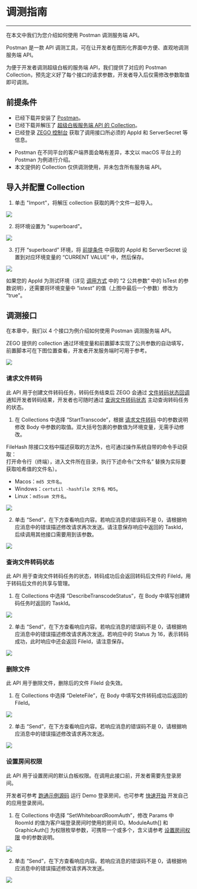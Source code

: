 # 调测指南

- - -

在本文中我们为您介绍如何使用 Postman 调测服务端 API。

Postman 是一款 API 调测工具，可在让开发者在图形化界面中方便、直观地调测服务端 API。

为便于开发者调测超级白板的服务端 API，我们提供了对应的 Postman Collection，预先定义好了每个接口的请求参数，开发者导入后仅需修改参数取值即可调测。

##  前提条件

- 已经下载并安装了 [Postman](https://www.postman.com/downloads/)。
- 已经下载并解压了 [超级白板服务端 API 的 Collection](https://artifact-sdk.zego.im/SuperBoardSDK/Resources/superboard_postman_collection.zip)。
- 已经登录 <a target="_blank" href="https://console.zego.im/">ZEGO 控制台</a> 获取了调用接口所必须的 AppId 和 ServerSecret 等信息。

<Warning title="注意">

- Postman 在不同平台的客户端界面会略有差异，本文以 macOS 平台上的 Postman 为例进行介绍。
- 本文提供的 Collection 仅供调测使用，并未包含所有服务端 API。
</Warning>

##  导入并配置 Collection

1. 单击 "Import"，将解压 collection 获取的两个文件一起导入。

<Frame width="512" height="auto" ><img src="https://doc-media.zego.im/sdk-doc/Pics/WhiteboardView/postman/import.png" /></Frame>

2. 将环境设置为 "superboard"。

<Frame width="512" height="auto" ><img src="https://doc-media.zego.im/sdk-doc/Pics/WhiteboardView/postman/set_env.png" /></Frame>

3. 打开 “superboard” 环境，将 [前提条件](#1-前提条件) 中获取的 AppId 和 ServerSecret 设置到对应环境变量的 “CURRENT VALUE” 中，然后保存。

<Frame width="512" height="auto" ><img src="https://doc-media.zego.im/sdk-doc/Pics/WhiteboardView/postman/set_env_value.png" /></Frame>

<Note title="说明">

如果您的 AppId 为测试环境（详见 <a target="_blank" href="/super-board-server/accessing-server-apis.mdx21-公共请求参数">调用方式</a> 中的 “2 公共参数” 中的 IsTest 的参数说明），还需要将环境变量中 “istest” 的值（上图中最后一个参数）修改为 “true”。

</Note>


##  调测接口

在本章中，我们以 4 个接口为例介绍如何使用 Postman 调测服务端 API。
<Note title="说明">

ZEGO 提供的 collection 通过环境变量和前置脚本实现了公共参数的自动填写，前置脚本可在下图位置查看，开发者开发服务端时可用于参考。

</Note>

<Frame width="512" height="auto" ><img src="https://doc-media.zego.im/sdk-doc/Pics/WhiteboardView/postman/pre_script.png" /></Frame>

### 请求文件转码

此 API 用于创建文件转码任务，转码任务结束后 ZEGO 会通过 [文件转码状态回调](/super-board-server/file-callback) 通知开发者转码结果，开发者也可随时通过 [查询文件转码状态](/super-board-server/query-status) 主动查询转码任务的状态。

1. 在 Collections 中选择 “StartTranscode”，根据 [请求文件转码](/super-board-server/cvt-doc) 中的参数说明修改 Body 中参数的取值。双大括号包裹的参数值为环境变量，无需手动修改。

<Note title="说明">

FileHash 除接口文档中描述获取的方法外，也可通过操作系统自带的命令手动获取：<br />打开命令行（终端），进入文件所在目录，执行下述命令(“文件名” 替换为实际要获取哈希值的文件名）。
- Macos：`md5 文件名`。
- Windows：`certutil -hashfile 文件名 MD5`。
- Linux：`md5sum 文件名`。

</Note>

<Frame width="512" height="auto" ><img src="https://doc-media.zego.im/sdk-doc/Pics/WhiteboardView/postman/StartTranscode.png" /></Frame>

2. 单击 “Send”，在下方查看响应内容。若响应消息的错误码不是 0，请根据响应消息中的错误描述修改请求再次发送。请注意保存响应中返回的 TaskId，后续调用其他接口需要用到该参数。

<Frame width="512" height="auto" >
  <img src="https://doc-media.zego.im/sdk-doc/Pics/WhiteboardView/postman/StartTranscodeRsp.png" />
</Frame>


### 查询文件转码状态

此 API 用于查询文件转码任务的状态，转码成功后会返回转码后文件的 FileId，用于转码后文件的共享与管理。

1. 在 Collections 中选择 “DescribeTranscodeStatus”，在 Body 中填写创建转码任务时返回的 TaskId。

<Frame width="512" height="auto" ><img src="https://doc-media.zego.im/sdk-doc/Pics/WhiteboardView/postman/DescribeTranscodeStatus.png" /></Frame>

2. 单击 “Send”，在下方查看响应内容。若响应消息的错误码不是 0，请根据响应消息中的错误描述修改请求再次发送。若响应中的 Status 为 16，表示转码成功，此时响应中还会返回 FileId，请注意保存。

<Frame width="512" height="auto" >
  <img src="https://doc-media.zego.im/sdk-doc/Pics/WhiteboardView/postman/DescribeTranscodeStatusRsp.png" />
</Frame>


### 删除文件

此 API 用于删除文件，删除后的文件 FileId 会失效。

1. 在 Collections 中选择 “DeleteFile”，在 Body 中填写文件转码成功后返回的 FileId。

<Frame width="512" height="auto" ><img src="https://doc-media.zego.im/sdk-doc/Pics/WhiteboardView/postman/DeleteFile.png" /></Frame>

2. 单击 “Send”，在下方查看响应内容。若响应消息的错误码不是 0，请根据响应消息中的错误描述修改请求再次发送。

<Frame width="512" height="auto" >
  <img src="https://doc-media.zego.im/sdk-doc/Pics/WhiteboardView/postman/DeleteFileRsp.png" />
</Frame>


### 设置房间权限

此 API 用于设置房间的默认白板权限。在调用此接口前，开发者需要先登录房间。

<Note title="说明">

开发者可参考 [跑通示例源码](https://doc-zh.zego.im/article/11315) 运行 Demo 登录房间，也可参考 [快速开始](https://doc-zh.zego.im/article/11319) 开发自己的应用登录房间。

</Note>

1. 在 Collections 中选择 “SetWhiteboardRoomAuth”，修改 Params 中 RoomId 的值为客户端登录房间时使用的房间 ID。ModuleAuth[] 和 GraphicAuth[] 为权限枚举参数，可携带一个或多个，含义请参考 [设置房间权限](/super-board-server/set-white-board-room-auth) 中的参数说明。

<Frame width="512" height="auto" ><img src="https://doc-media.zego.im/sdk-doc/Pics/WhiteboardView/postman/SetWhiteboardRoomAuth.png" /></Frame>

2. 单击 “Send”，在下方查看响应内容。若响应消息的错误码不是 0，请根据响应消息中的错误描述修改请求再次发送。

<Frame width="512" height="auto" >
  <img src="https://doc-media.zego.im/sdk-doc/Pics/WhiteboardView/postman/SetWhiteboardRoomAuthRsp.png" />
</Frame>
